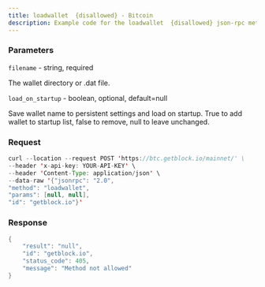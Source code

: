 ```yaml
---
title: loadwallet  {disallowed} - Bitcoin
description: Example code for the loadwallet  {disallowed} json-rpc method. Сomplete guide on how to use loadwallet  {disallowed} json-rpc in GetBlock.io Web3 documentation.
---
```


### Parameters


`filename` - string, required

The wallet directory or .dat file.

`load_on_startup` - boolean, optional, default=null

Save wallet name to persistent settings and load on startup. True to add
wallet to startup list, false to remove, null to leave unchanged.

### Request

``` java
curl --location --request POST 'https://btc.getblock.io/mainnet/' \
--header 'x-api-key: YOUR-API-KEY' \
--header 'Content-Type: application/json' \
--data-raw '{"jsonrpc": "2.0",
"method": "loadwallet",
"params": [null, null],
"id": "getblock.io"}'
```

###  Response

``` java
{
    "result": "null",
    "id": "getblock.io",
    "status_code": 405,
    "message": "Method not allowed"
}
```

